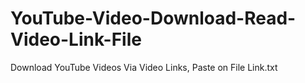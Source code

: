 # YouTube-Video-Download-Read-Video-Link-File
 Download YouTube Videos Via Video Links, Paste on File Link.txt
